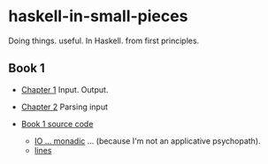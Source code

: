 # haskell-in-small-pieces
Doing things. useful. In Haskell. from first principles.

## Book 1

* [Chapter 1](book/book1/ch01.md) Input. Output.
* [Chapter 2](book/book1/ch02.md) Parsing input

* [Book 1 source code](src/book/book1/)
  * [IO ... monadic](src/book/book1/ex1a-io-monad.hs) ... (because I'm not 
an applicative psychopath).
  * [lines](src/book/book1/ex2-wc.hs)
